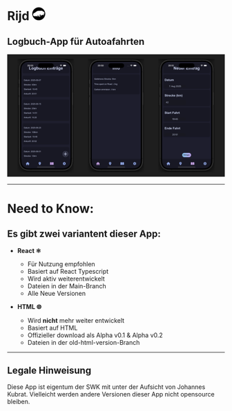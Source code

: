 # **Rijd** <img width="30" height="30" src="https://github.com/LesesTrickshon/Rijd/blob/old-html-version/media/favicon.png?raw=true">
## Logbuch-App für Autoafahrten
![Thumbnail](https://github.com/LesesTrickshon/Rijd/blob/main/Thumbnail.png?raw=true)
***
# Need to Know:
## Es gibt zwei variantent dieser App:
- **React ⚛️**
  - Für Nutzung empfohlen
  - Basiert auf React Typescript
  - Wird aktiv weiterentwickelt
  - Dateien in der Main-Branch
  - Alle Neue Versionen
 
- **HTML 🌐**
  - Wird **nicht** mehr weiter entwickelt
  - Basiert auf HTML
  - Offizieller download als Alpha v0.1 & Alpha v0.2
  - Dateien in der old-html-version-Branch
---
## Legale Hinweisung
Diese App ist eigentum der SWK mit unter der Aufsicht von Johannes Kubrat.
Vielleicht werden andere Versionen dieser App nicht opensource bleiben.
